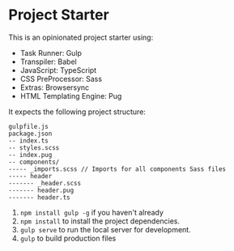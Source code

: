 # Project Starter

This is an opinionated project starter using:

* Task Runner: Gulp
* Transpiler: Babel
* JavaScript: TypeScript
* CSS PreProcessor: Sass
* Extras: Browsersync
* HTML Templating Engine: Pug

It expects the following project structure:

```
gulpfile.js
package.json
-- index.ts
-- styles.scss
-- index.pug
-- components/
----- _imports.scss // Imports for all components Sass files
----- header
------- _header.scss
------- header.pug
------- header.ts
```

1. `npm install gulp -g` if you haven't already
2. `npm install` to install the project dependencies.
3. `gulp serve` to run the local server for development.
4. `gulp` to build production files
